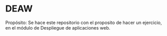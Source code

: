 # DEAW
Propósito: 
Se hace este repositorio con el proposito de hacer un ejercicio, 
en el módulo de Despliegue de aplicaciones web.

